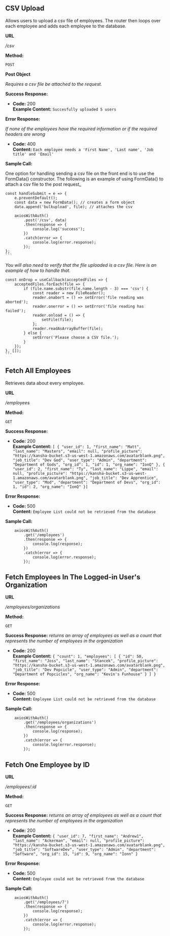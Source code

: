 ## **CSV Upload**

Allows users to upload a csv file of employees. The router then loops over each employee and adds each employee to the database.

**URL**

_/csv_

**Method:**

`POST`

**Post Object**

_Requires a csv file be attached to the request._

**Success Response:**

-   **Code:** 200 <br />
    **Example Content:** `Succesfully uploaded 5 users`

**Error Response:**

_If none of the employees have the required information or if the required headers are wrong_

-   **Code:** 400 <br />
    **Content:** `Each employee needs a 'First Name', 'Last name', 'Job title' and 'Email'`

**Sample Call:**

One option for handling sending a csv file on the front end is to use the FormData() constructor. The following is an example of using FormData() to attach a csv file to the post request\_

    const handleSubmit = e => {
    	e.preventDefault();
    	const data = new FormData(); // creates a form object
    	data.append('bulkupload', file); // attaches the csv

    	axiosWithAuth()
    		.post('/csv', data)
    		.then(response => {
    			console.log('success');
    		})
    		.catch(error => {
    			console.log(error.response);
    		});
    };
    ```

_You will also need to verify that the file uploaded is a csv file. Here is an example of how to handle that._

    const onDrop = useCallback(acceptedFiles => {
    	acceptedFiles.forEach(file => {
    		if (file.name.substr(file.name.length - 3) === 'csv') {
    			const reader = new FileReader();
    			reader.onabort = () => setError('file reading was aborted');
    			reader.onerror = () => setError('file reading has failed');
    			reader.onload = () => {
    				setFile(file);
    			};
    			reader.readAsArrayBuffer(file);
    		} else {
    			setError('Please choose a CSV file.');
    		}
    	});
    }, []);
    ```

## **Fetch All Employees**

Retrieves data about every employee.

**URL**

_/employees_

**Method:**

`GET`

**Success Response:**

-   **Code:** 200 <br />
    **Example Content:** `[ { "user_id": 1, "first_name": "Matt", "last_name": "Masters", "email": null, "profile_picture": "https://kansha-bucket.s3-us-west-1.amazonaws.com/avatarblank.png", "job_title": "Dev God", "user_type": "Admin", "department": "Department of Gods", "org_id": 1, "id": 1, "org_name": "IonQ" }, { "user_id": 2, "first_name": "Ty", "last_name": "Lippe", "email": null, "profile_picture": "https://kansha-bucket.s3-us-west-1.amazonaws.com/avatarblank.png", "job_title": "Dev Apprentice", "user_type": "Mod", "department": "Department of Devs", "org_id": 1, "id": 2, "org_name": "IonQ" }]`

**Error Response:**

-   **Code:** 500 <br />
    **Content:** `Employee List could not be retrieved from the database`

**Sample Call:**

    	axiosWithAuth()
    		.get('/employees')
    		.then(response => {
    			console.log(response);
    		})
    		.catch(error => {
    			console.log(error.response);
    		});

## **Fetch Employees In The Logged-in User's Organization**

**URL**

_/employees/organizations_

**Method:**

`GET`

**Success Response:**
_returns an array of employees as well as a count that represents the number of employees in the organization_

-   **Code:** 200 <br />
    **Example Content:** `{ "count": 1, "employees": [ { "id": 50, "first_name": "Joss", "last_name": "Stancek", "profile_picture": "https://kansha-bucket.s3-us-west-1.amazonaws.com/avatarblank.png", "job_title": "Dev Popcicle", "user_type": "Admin", "department": "Department of Popcicles", "org_name": "Kevin's Funhouse" } ] }`

**Error Response:**

-   **Code:** 500 <br />
    **Content:** `Employee List could not be retrieved from the database`

**Sample Call:**

    	axiosWithAuth()
    		.get('/employees/organizations')
    		.then(response => {
    			console.log(response);
    		})
    		.catch(error => {
    			console.log(error.response);
    		});

## **Fetch One Employee by ID**

**URL**

_/employees/:id_

**Method:**

`GET`

**Success Response:**
_returns an array of employees as well as a count that represents the number of employees in the organization_

-   **Code:** 200 <br />
    **Example Content:** `{ "user_id": 7, "first_name": "Andrew1", "last_name": "Ackerman", "email": null, "profile_picture": "https://kansha-bucket.s3-us-west-1.amazonaws.com/avatarblank.png", "job_title": "SoftwareDev", "user_type": "Admin", "department": "Software", "org_id": 15, "id": 9, "org_name": "Ionn" }`

**Error Response:**

-   **Code:** 500 <br />
    **Content:** `Employee could not be retrieved from the database`

**Sample Call:**

    	axiosWithAuth()
    		.get('/employees/7')
    		.then(response => {
    			console.log(response);
    		})
    		.catch(error => {
    			console.log(error.response);
    		});
